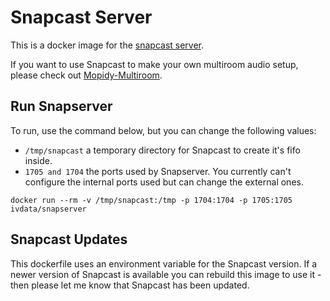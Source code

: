 # Snapcast Server
This is a docker image for the [snapcast server](https://github.com/badaix/snapcast).

If you want to use Snapcast to make your own multiroom audio setup, please check out [Mopidy-Multiroom](https://github.com/IVData/dockerfiles/tree/master/mopidy-multiroom).

## Run Snapserver
To run, use the command below, but you can change the following values:

* `/tmp/snapcast` a temporary directory for Snapcast to create it's fifo inside.
* `1705 and 1704` the ports used by Snapserver. You currently can't configure the internal ports used but can change the external ones.

`docker run --rm -v /tmp/snapcast:/tmp -p 1704:1704 -p 1705:1705 ivdata/snapserver`

## Snapcast Updates
This dockerfile uses an environment variable for the Snapcast version. If a newer version of Snapcast is available you can rebuild this image to use it - then please let me know that Snapcast has been updated.
